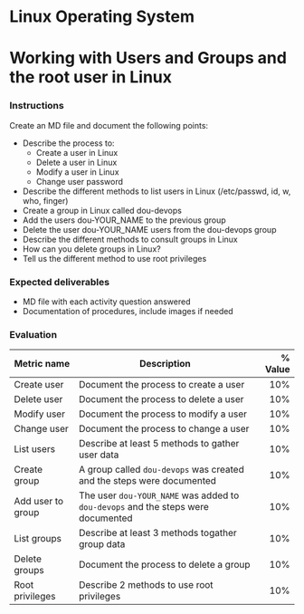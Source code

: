 # Linux Operating System
# Working with Users and Groups and the root user in Linux

### Instructions
Create an MD file and document the following points:
- Describe the process to:
  - Create a user in Linux
  - Delete a user in Linux
  - Modify a user in Linux
  - Change user password
- Describe the different methods to list users in Linux (/etc/passwd, id, w, who, finger)
- Create a group in Linux called dou-devops
- Add the users dou-YOUR_NAME to the previous group
- Delete the user dou-YOUR_NAME users from the dou-devops group
- Describe the different methods to consult groups in Linux
- How can you delete groups in Linux?
- Tell us the different method to use root privileges

### Expected deliverables
- MD file with each activity question answered
- Documentation of procedures, include images if needed



### Evaluation

| Metric name | Description | % Value |
| ----------- |-------------| -------:|
| Create user   | Document the process to create a user | 10% |
| Delete user   | Document the process to delete a user | 10% |
| Modify user   | Document the process to modify a user | 10% |
| Change user   | Document the process to change a user | 10% |
| List users   | Describe at least 5 methods to gather user data | 10% |
| Create group   | A group called `dou-devops` was created and the steps were documented | 10% |
| Add user to group   | The user `dou-YOUR_NAME` was added to `dou-devops` and the steps were documented | 10% |
| List groups   | Describe at least 3 methods togather group data | 10% |
| Delete groups   | Document the process to delete a group | 10% |
| Root privileges   | Describe 2 methods to use root privileges | 10% |
